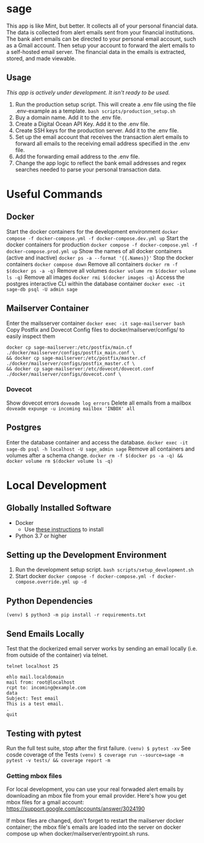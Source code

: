 # sage

This app is like Mint, but better. It collects all of your personal financial data. The data is collected from alert emails sent from your financial institutions. The bank alert emails can be directed to your personal email account, such as a Gmail account. Then setup your account to forward the alert emails to a self-hosted email server. The financial data in the emails is extracted, stored, and made viewable. 

## Usage
*This app is actively under development. It isn't ready to be used.*
1. Run the production setup script. This will create a .env file using the file .env-example as a template.
`bash scripts/production_setup.sh`
2. Buy a domain name. Add it to the .env file.
3. Create a Digital Ocean API Key. Add it to the .env file.
4. Create SSH keys for the production server. Add it to the .env file.
5. Set up the email account that receives the transaction alert emails to forward all emails to the receiving email address specified in the .env file.
6. Add the forwarding email address to the .env file.
8. Change the app logic to reflect the bank email addresses and regex searches needed to parse your personal transaction data.

# Useful Commands
## Docker
Start the docker containers for the development environment
`docker compose -f docker-compose.yml -f docker-compose.dev.yml up`
Start the docker containers for production
`docker compose -f docker-compose.yml -f docker-compose.prod.yml up`
Show the names of all docker containers (active and inactive)
`docker ps -a --format '{{.Names}}'`
Stop the docker containers
`docker compose down`
Remove all containers
`docker rm -f $(docker ps -a -q)`
Remove all volumes
`docker volume rm $(docker volume ls -q)`
Remove all images
`docker rmi $(docker images -q)`
Access the postgres interactive CLI within the database container
`docker exec -it  sage-db psql -U admin sage`

## Mailserver Container
Enter the mailsserver container
`docker exec -it sage-mailserver bash`
Copy Postfix and Dovecot Config files to docker/mailserver/configs/ to easily inspect them
```
docker cp sage-mailserver:/etc/postfix/main.cf ./docker/mailserver/configs/postfix_main.conf \
&& docker cp sage-mailserver:/etc/postfix/master.cf ./docker/mailserver/configs/postfix_master.cf \
&& docker cp sage-mailserver:/etc/dovecot/dovecot.conf ./docker/mailserver/configs/dovecot.conf \
```

### Dovecot
Show dovecot errors
`doveadm log errors`
Delete all emails from a mailbox
`doveadm expunge -u incoming mailbox 'INBOX' all`

## Postgres
Enter the database container and access the database.
`docker exec -it sage-db psql -h localhost -U sage_admin sage`
Remove all containers and volumes after a schema change.
`docker rm -f $(docker ps -a -q) && docker volume rm $(docker volume ls -q)`

# Local Development

## Globally Installed Software
- Docker
  - Use [these instructions](https://docs.docker.com/engine/install/) to install 
- Python 3.7 or higher

## Setting up the Development Environment
1. Run the development setup script.
`bash scripts/setup_development.sh`
2. Start docker
`docker compose -f docker-compose.yml -f docker-compose.override.yml up -d` 

## Python Dependencies
`(venv) $ python3 -m pip install -r requirements.txt`

## Send Emails Locally
Test that the dockerized email server works by sending an email locally (i.e. from outside of the container) via telnet.
```
telnet localhost 25

ehlo mail.localdomain
mail from: root@localhost
rcpt to: incoming@example.com
data
Subject: Test email 
This is a test email.
.
quit
```

## Testing with pytest
Run the full test suite, stop after the first failure.
`(venv) $ pytest -xv`
See cosde coverage of the Tests
`(venv) $ coverage run --source=sage -m pytest -v tests/ && coverage report -m`

### Getting mbox files
For local development, you can use your real forwaded alert emails by downloading an mbox file from your email provider. Here's how you get mbox files for a gmail account:
https://support.google.com/accounts/answer/3024190

If mbox files are changed, don't forget to restart the mailserver docker container; the mbox file's emails are loaded into the server on docker compose up when docker/mailserver/entrypoint.sh runs.
